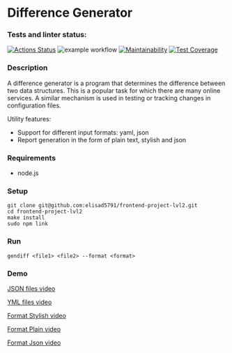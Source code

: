 # Difference Generator

### Tests and linter status:
[![Actions Status](https://github.com/elisad5791/frontend-project-lvl2/workflows/hexlet-check/badge.svg)](https://github.com/elisad5791/frontend-project-lvl2/actions)
![example workflow](https://github.com/elisad5791/frontend-project-lvl2/actions/workflows/main.yml/badge.svg)
[![Maintainability](https://api.codeclimate.com/v1/badges/0e3f9b286444562ee309/maintainability)](https://codeclimate.com/github/elisad5791/frontend-project-lvl2/maintainability)
[![Test Coverage](https://api.codeclimate.com/v1/badges/0e3f9b286444562ee309/test_coverage)](https://codeclimate.com/github/elisad5791/frontend-project-lvl2/test_coverage)

### Description

A difference generator is a program that determines the difference between two data structures. This is a popular task for which there are many online services. A similar mechanism is used in testing or tracking changes in configuration files.

Utility features:

- Support for different input formats: yaml, json
- Report generation in the form of plain text, stylish and json

### Requirements

- node.js

### Setup

    git clone git@github.com:elisad5791/frontend-project-lvl2.git
    cd frontend-project-lvl2
    make install
    sudo npm link

### Run

    gendiff <file1> <file2> --format <format>

### Demo

[JSON files video](https://asciinema.org/a/472567)

[YML files video](https://asciinema.org/a/472573)

[Format Stylish video](https://asciinema.org/a/472600)

[Format Plain video](https://asciinema.org/a/476132)

[Format Json video](https://asciinema.org/a/476133)